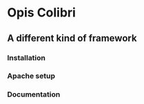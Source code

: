 Opis Colibri
============
A different kind of framework
-------------

### Installation

### Apache setup

### Documentation